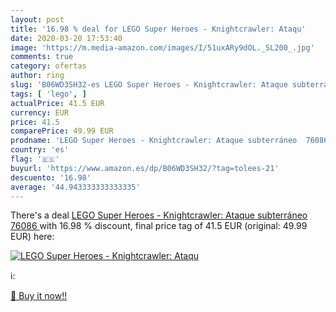 ```yaml
---
layout: post
title: '16.98 % deal for LEGO Super Heroes - Knightcrawler: Ataqu'
date: 2020-03-20 17:53:40
image: 'https://m.media-amazon.com/images/I/51uxARy9dOL._SL200_.jpg'
comments: true
category: ofertas
author: ring
slug: 'B06WD3SH32-es LEGO Super Heroes - Knightcrawler: Ataque subterráneo 76086'
tags: [ 'lego', ]
actualPrice: 41.5 EUR
currency: EUR
price: 41.5
comparePrice: 49.99 EUR
prodname: 'LEGO Super Heroes - Knightcrawler: Ataque subterráneo  76086 '
country: 'es'
flag: '🇪🇸'
buyurl: 'https://www.amazon.es/dp/B06WD3SH32/?tag=tolees-21'
descuento: '16.98'
average: '44.943333333333335'
---
```


There's a deal [LEGO Super Heroes - Knightcrawler: Ataque subterráneo  76086 ](https://www.amazon.es/dp/B06WD3SH32/?tag=tolees-21)  with  16.98 % discount, final price tag of  41.5 EUR (original: 49.99 EUR) here:

[![LEGO Super Heroes - Knightcrawler: Ataqu](https://m.media-amazon.com/images/I/51uxARy9dOL._SL200_.jpg)](https://www.amazon.es/dp/B06WD3SH32/?tag=tolees-21)

ℹ️:


[🛒 Buy it now!!](https://www.amazon.es/dp/B06WD3SH32/?tag=tolees-21)
